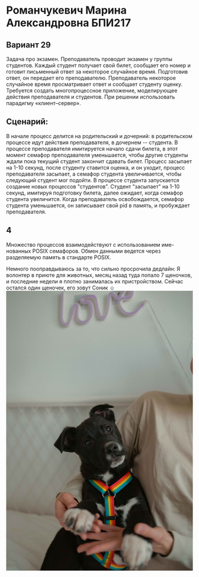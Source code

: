 # Романчукевич Марина Александровна БПИ217
## Вариант 29
Задача про экзамен. Преподаватель проводит экзамен у группы студентов. Каждый студент получает свой билет, сообщает его номер и готовит письменный ответ за некоторое случайное время. Подготовив ответ, он передает его преподавателю. Преподаватель некоторое случайное время просматривает ответ и сообщает студенту оценку.
Требуется создать многопроцессное приложение, моделирующее действия преподавателя и студентов. При решении использовать парадигму «клиент–сервер».

## Сценарий:
В начале процесс делится на родительский и дочерний: в родительском процессе идут действия преподавателя, в дочернем -- студента. 
В процессе преподавателя имитируется начало сдачи билета, в этот момент семафор преподавателя уменьшается, чтобы другие студенты ждали пока текущий студент закончит сдавать билет. Процесс засыпает на 1-10 секунд, после студенту ставится оценка, и он уходит, процесс преподавателя засыпает, а семафор студента увеличивается, чтобы следующий студент мог подойти.
В процессе студента запускается создание новых процессов "студентов". Студент "засыпает" на 1-10 секунд, имитируя подготовку билета, далее ожидает, когда семафор студента увеличится. Когда преподаватель освобождается, семафор студента уменьшается, он записывает свой pid в память, и пробуждает преподавателя.

## 4
Множество процессов взаимодействуют с использованием име- нованных POSIX семафоров. Обмен данными ведется через разделяемую память в стандарте POSIX.



Немного пооправдываюсь за то, что сильно просрочила дедлайн:
Я волонтер в приюте для животных, месяц назад туда попало 7 щеночков, и последние недели я плотно занималась их пристройством. Сейчас остался один щеночек, его зовут Соник ☺️
![](Соник.JPG)
